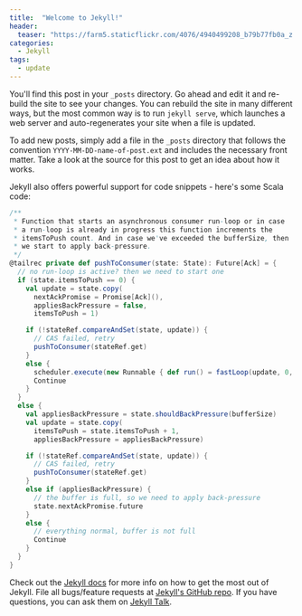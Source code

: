 ```yaml
---
title:  "Welcome to Jekyll!"
header:
  teaser: "https://farm5.staticflickr.com/4076/4940499208_b79b77fb0a_z.jpg"
categories:
  - Jekyll
tags:
  - update
---
```


You'll find this post in your `_posts` directory. Go ahead and edit it and re-build the site to see your changes. You can rebuild the site in many different ways, but the most common way is to run `jekyll serve`, which launches a web server and auto-regenerates your site when a file is updated.

To add new posts, simply add a file in the `_posts` directory that follows the convention `YYYY-MM-DD-name-of-post.ext` and includes the necessary front matter. Take a look at the source for this post to get an idea about how it works.

Jekyll also offers powerful support for code snippets - here's some Scala code:

```scala
/**
 * Function that starts an asynchronous consumer run-loop or in case
 * a run-loop is already in progress this function increments the
 * itemsToPush count. And in case we've exceeded the bufferSize, then
 * we start to apply back-pressure.
 */
@tailrec private def pushToConsumer(state: State): Future[Ack] = {
  // no run-loop is active? then we need to start one
  if (state.itemsToPush == 0) {
    val update = state.copy(
      nextAckPromise = Promise[Ack](),
      appliesBackPressure = false,
      itemsToPush = 1)

    if (!stateRef.compareAndSet(state, update)) {
      // CAS failed, retry
      pushToConsumer(stateRef.get)
    }
    else {
      scheduler.execute(new Runnable { def run() = fastLoop(update, 0, 0) })
      Continue
    }
  }
  else {
    val appliesBackPressure = state.shouldBackPressure(bufferSize)
    val update = state.copy(
      itemsToPush = state.itemsToPush + 1,
      appliesBackPressure = appliesBackPressure)

    if (!stateRef.compareAndSet(state, update)) {
      // CAS failed, retry
      pushToConsumer(stateRef.get)
    }
    else if (appliesBackPressure) {
      // the buffer is full, so we need to apply back-pressure
      state.nextAckPromise.future
    }
    else {
      // everything normal, buffer is not full
      Continue
    }
  }
}
```

Check out the [Jekyll docs][jekyll-docs] for more info on how to get the most out of Jekyll. File all bugs/feature requests at [Jekyll's GitHub repo][jekyll-gh]. If you have questions, you can ask them on [Jekyll Talk][jekyll-talk].

[jekyll-docs]: http://jekyllrb.com/docs/home
[jekyll-gh]:   https://github.com/jekyll/jekyll
[jekyll-talk]: https://talk.jekyllrb.com/
